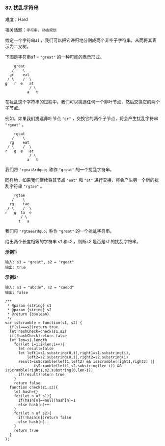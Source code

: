 ### 87. 扰乱字符串

难度：Hard

相关话题：`字符串`、`动态规划`

给定一个字符串*s1* ，我们可以把它递归地分割成两个非空子字符串，从而将其表示为二叉树。



下图是字符串*s1* = `"great"` 的一种可能的表示形式。



```
    great
   /    \
  gr    eat
 / \    /  \
g   r  e   at
           / \
          a   t
```


在扰乱这个字符串的过程中，我们可以挑选任何一个非叶节点，然后交换它的两个子节点。



例如，如果我们挑选非叶节点 `"gr"` ，交换它的两个子节点，将会产生扰乱字符串 `"rgeat"` 。



```
    rgeat
   /    \
  rg    eat
 / \    /  \
r   g  e   at
           / \
          a   t
```


我们将 `"rgeat&rdquo;` 称作 `"great"` 的一个扰乱字符串。



同样地，如果我们继续将其节点 `"eat"` 和 `"at"` 进行交换，将会产生另一个新的扰乱字符串 `"rgtae"` 。



```
    rgtae
   /    \
  rg    tae
 / \    /  \
r   g  ta  e
       / \
      t   a
```


我们将 `"rgtae&rdquo;` 称作 `"great"` 的一个扰乱字符串。



给出两个长度相等的字符串 *s1* 和*s2* ，判断*s2* 是否是*s1* 的扰乱字符串。



**示例1:** 



```
输入: s1 = "great", s2 = "rgeat"
输出: true
```


**示例2:** 



```
输入: s1 = "abcde", s2 = "caebd"
输出: false
```

```
/**
 * @param {string} s1
 * @param {string} s2
 * @return {boolean}
 */
var isScramble = function(s1, s2) {
  if(s1===s2)return true
  let hashCheck=check(s1,s2)
  if(!hashCheck)return false
  let len=s1.length
    for(let i=1;i<len;i++){
      let result=false
      let left1=s1.substring(0,i),right1=s1.substring(i),
          left2=s2.substring(0,i),right2=s2.substring(i)
      result=isScramble(left1,left2) && isScramble(right1,right2) || 
             isScramble(left1,s2.substring(len-i)) && isScramble(right1,s2.substring(0,len-i))
      if(result)return true
    }
    return false
  function check(s1,s2){
    let hash={}
    for(let n of s1){
      if(hash[n]==null)hash[n]=1
      else hash[n]++
    }
    for(let n of s2){
      if(!hash[n])return false
      else hash[n]--
    }
    return true
  }
};
```

